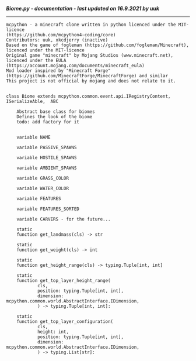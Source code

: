 ***Biome.py - documentation - last updated on 16.9.2021 by uuk***
___

    mcpython - a minecraft clone written in python licenced under the MIT-licence 
    (https://github.com/mcpython4-coding/core)
    Contributors: uuk, xkcdjerry (inactive)
    Based on the game of fogleman (https://github.com/fogleman/Minecraft), licenced under the MIT-licence
    Original game "minecraft" by Mojang Studios (www.minecraft.net), licenced under the EULA
    (https://account.mojang.com/documents/minecraft_eula)
    Mod loader inspired by "Minecraft Forge" (https://github.com/MinecraftForge/MinecraftForge) and similar
    This project is not official by mojang and does not relate to it.


    class Biome extends mcpython.common.event.api.IRegistryContent,  ISerializeAble,  ABC
        
        Abstract base class for biomes
        Defines the look of the biome
        todo: add factory for it


        variable NAME

        variable PASSIVE_SPAWNS

        variable HOSTILE_SPAWNS

        variable AMBIENT_SPAWNS

        variable GRASS_COLOR

        variable WATER_COLOR

        variable FEATURES

        variable FEATURES_SORTED

        variable CARVERS - for the future...

        static
        function get_landmass(cls) -> str

        static
        function get_weight(cls) -> int

        static
        function get_height_range(cls) -> typing.Tuple[int, int]

        static
        function get_top_layer_height_range(
                cls,
                position: typing.Tuple[int, int],
                dimension: mcpython.common.world.AbstractInterface.IDimension,
                ) -> typing.Tuple[int, int]:

        static
        function get_top_layer_configuration(
                cls,
                height: int,
                position: typing.Tuple[int, int],
                dimension: mcpython.common.world.AbstractInterface.IDimension,
                ) -> typing.List[str]:
